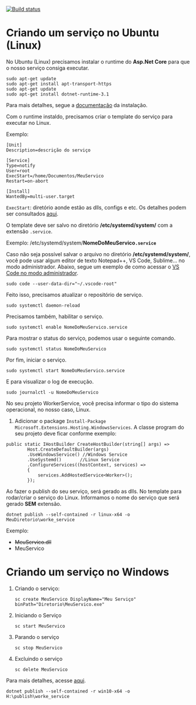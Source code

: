 [![Build status](https://ci.appveyor.com/api/projects/status/urbut5r45bv7c9cq?svg=true)](https://ci.appveyor.com/project/adeildo-oliveira/workerservice)
# Criando um serviço no Ubuntu (Linux)
No Ubuntu (Linux) precisamos instalar o runtime do **Asp.Net Core** para que o nosso serviço consiga executar.

```
sudo apt-get update
sudo apt-get install apt-transport-https
sudo apt-get update
sudo apt-get install dotnet-runtime-3.1
```
Para mais detalhes, segue a [documentação](https://docs.microsoft.com/en-us/dotnet/core/install/linux-package-manager-ubuntu-1904) da instalação.

Com o runtime instaldo, precisamos criar o template do serviço para executar no Linux.

Exemplo:
```
[Unit]
Description=descrição do serviço

[Service]
Type=notify
User=root
ExecStart=/home/Documentos/MeuServico
Restart=on-abort

[Install]
WantedBy=multi-user.target
```
```ExecStart```: diretório aonde estão as dlls, configs e etc.
Os detalhes podem ser consultados [aqui](https://devblogs.microsoft.com/dotnet/net-core-and-systemd/).

O template deve ser salvo no diretório **/etc/systemd/system/** com a extensão `.service`.

Exemplo: /etc/systemd/system/**NomeDoMeuServico`.service`**

Caso não seja possível salvar o arquivo no diretório **/etc/systemd/system/**, você pode usar algum editor de texto Notepad++, VS Code, Sublime... no modo administrador. Abaixo, segue um exemplo de como acessar o [VS Code no modo administrador](https://askubuntu.com/questions/803343/how-to-run-visual-studio-code-as-root).

    sudo code --user-data-dir="~/.vscode-root"

Feito isso, precisamos atualizar o repositório de serviço.
```
sudo systemctl daemon-reload
```

Precisamos também, habilitar o serviço.
```
sudo systemctl enable NomeDoMeuServico.service
```

Para mostrar o status do serviço, podemos usar o seguinte comando.
```
sudo systemctl status NomeDoMeuServico
```

Por fim, iniciar o serviço.
```
sudo systemctl start NomeDoMeuServico.service
```

E para visualizar o log de execução.
```
sudo journalctl -u NomeDoMeuServico
```

No seu projeto WorkerService, você precisa informar o tipo do sistema operacional, no nosso caso, Linux.
1. Adicionar o package ``Install-Package Microsoft.Extensions.Hosting.WindowsServices``. A classe program do seu projeto deve ficar conforme exemplo:

```
public static IHostBuilder CreateHostBuilder(string[] args) => 
        Host.CreateDefaultBuilder(args)
        .UseWindowsService() //Windows Service
        .UseSystemd()       //Linux Service
        .ConfigureServices((hostContext, services) =>
        {
            services.AddHostedService<Worker>();
        });
```
Ao fazer o publish do seu serviço, será gerado as dlls. No template para rodar/criar o serviço do Linux. Informamos o nome do serviço que será gerado **SEM** extensão.

```
dotnet publish --self-contained -r linux-x64 -o MeuDiretorio\worke_service
```

Exemplo:
* ~~MeuServico.dll~~
* MeuServico

# Criando um serviço no Windows
1. Criando o serviço:
   ```
   sc create MeuServico DisplayName="Meu Serviço" binPath="Diretorio\MeuServico.exe"
   ```
2. Iniciando o Serviço
    ```
    sc start MeuServico
    ```
3. Parando o serviço
    ```
    sc stop MeuServico
    ```
4. Excluindo o serviço
    ```
    sc delete MeuServico
    ```
Para mais detalhes, acesse [aqui](https://codeburst.io/create-a-windows-service-app-in-net-core-3-0-5ecb29fb5ad0
).

```
dotnet publish --self-contained -r win10-x64 -o H:\publish\worke_service
```